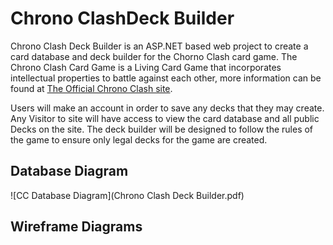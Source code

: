 # Chrono ClashDeck Builder
Chrono Clash Deck Builder is an ASP.NET based web project to create a card database and deck builder for the Chorno Clash card game. The Chrono Clash Card Game is a Living Card Game that incorporates intellectual properties to battle against each other, more information can be found at [The Official Chrono Clash site](https://www.chronoclashsystem.com/en.php). 

Users will make an account in order to save any decks that they may create. Any Visitor to site will have access to view the card database and all public Decks on the site. The deck builder will be designed to follow the rules of the game to ensure only legal decks for the game are created.
## Database Diagram
![CC Database Diagram](Chrono Clash Deck Builder.pdf)
## Wireframe Diagrams
